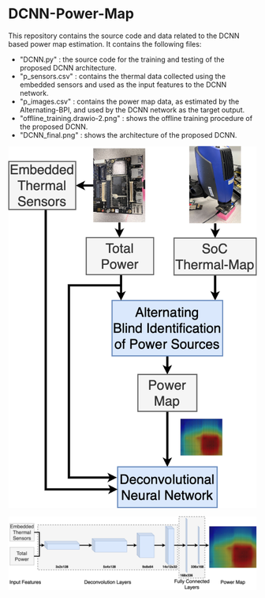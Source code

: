 # DCNN-Power-Map

This repository contains the source code and data related to the DCNN based power map estimation. It contains the following files:  
- "DCNN.py" : the source code for the training and testing of the proposed DCNN architecture.  
- "p_sensors.csv" : contains the thermal data collected using the embedded sensors and used as the input features to the DCNN network.  
- "p_images.csv" : contains the power map data, as estimated by the Alternating-BPI, and used by the DCNN network as the target output.  
- "offline_training.drawio-2.png" : shows the offline training procedure of the proposed DCNN.
- "DCNN_final.png" : shows the architecture of the proposed DCNN.  


  
     



![alt text](https://github.com/scale-lab/DCNN-Power-Map/blob/main/offline_training.drawio-2.png)

   
   
     

![alt text](https://github.com/scale-lab/DCNN-Power-Map/blob/main/DCNN_final.png)
